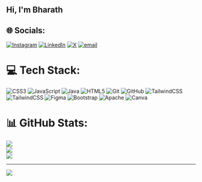 ## Hi, I'm Bharath


## 🌐 Socials:
[![Instagram](https://img.shields.io/badge/Instagram-%23E4405F.svg?logo=Instagram&logoColor=white)](https://instagram.com/know_me_rio) [![LinkedIn](https://img.shields.io/badge/LinkedIn-%230077B5.svg?logo=linkedin&logoColor=white)](https://linkedin.com/in/bharathwajk) [![X](https://img.shields.io/badge/X-black.svg?logo=X&logoColor=white)](https://x.com/BharathWaj42113) [![email](https://img.shields.io/badge/Email-D14836?logo=gmail&logoColor=white)](mailto:bharathwaj6366@gmail.com) 

# 💻 Tech Stack:
![CSS3](https://img.shields.io/badge/css3-%231572B6.svg?style=for-the-badge&logo=css3&logoColor=white) ![JavaScript](https://img.shields.io/badge/javascript-%23323330.svg?style=for-the-badge&logo=javascript&logoColor=%23F7DF1E) ![Java](https://img.shields.io/badge/java-%23ED8B00.svg?style=for-the-badge&logo=openjdk&logoColor=white) ![HTML5](https://img.shields.io/badge/html5-%23E34F26.svg?style=for-the-badge&logo=html5&logoColor=white) ![Git](https://img.shields.io/badge/git-%23F05033.svg?style=for-the-badge&logo=git&logoColor=white) ![GitHub](https://img.shields.io/badge/github-%23121011.svg?style=for-the-badge&logo=github&logoColor=white) ![TailwindCSS](https://img.shields.io/badge/tailwindcss-%2338B2AC.svg?style=for-the-badge&logo=tailwind-css&logoColor=white) ![TailwindCSS](https://img.shields.io/badge/tailwindcss-%2338B2AC.svg?style=for-the-badge&logo=tailwind-css&logoColor=white) ![Figma](https://img.shields.io/badge/figma-%23F24E1E.svg?style=for-the-badge&logo=figma&logoColor=white) ![Bootstrap](https://img.shields.io/badge/bootstrap-%238511FA.svg?style=for-the-badge&logo=bootstrap&logoColor=white) ![Apache](https://img.shields.io/badge/apache-%23D42029.svg?style=for-the-badge&logo=apache&logoColor=white) ![Canva](https://img.shields.io/badge/Canva-%2300C4CC.svg?style=for-the-badge&logo=Canva&logoColor=white)
# 📊 GitHub Stats:
![](https://github-readme-stats.vercel.app/api?username=BHARATHWAJK33&theme=transparent&hide_border=false&include_all_commits=false&count_private=false)<br/>
![](https://nirzak-streak-stats.vercel.app/?user=BHARATHWAJK33&theme=transparent&hide_border=false)<br/>
![](https://github-readme-stats.vercel.app/api/top-langs/?username=BHARATHWAJK33&theme=transparent&hide_border=false&include_all_commits=false&count_private=false&layout=compact)

---
[![](https://visitcount.itsvg.in/api?id=BHARATHWAJK33&icon=0&color=0)](https://visitcount.itsvg.in)

<!-- Proudly created with GPRM ( https://gprm.itsvg.in ) -->
